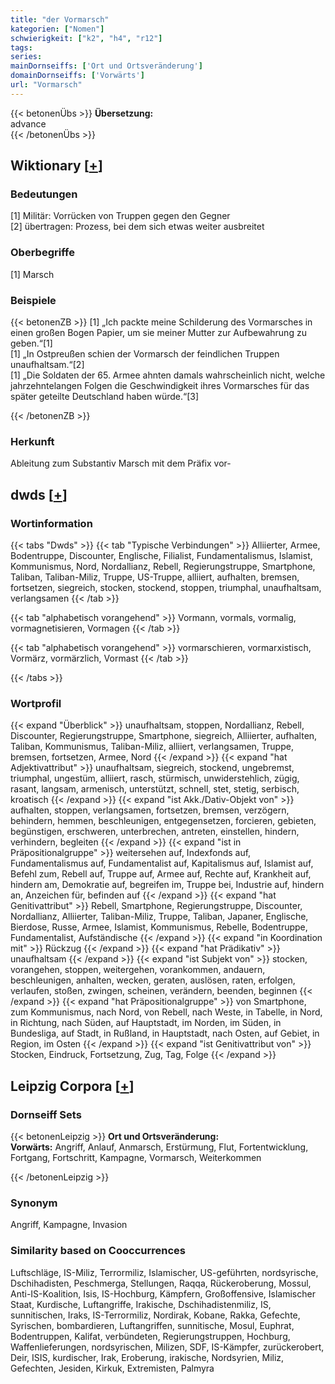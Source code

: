 ```yaml
---
title: "der Vormarsch"
kategorien: ["Nomen"]
schwierigkeit: ["k2", "h4", "r12"]
tags:
series:
mainDornseiffs: ['Ort und Ortsveränderung']
domainDornseiffs: ['Vorwärts']
url: "Vormarsch"
---
```


{{< betonenÜbs >}}
**Übersetzung:**  
advance  
{{< /betonenÜbs >}}

## Wiktionary [[+](https://de.wiktionary.org/wiki/Vormarsch)]

### Bedeutungen
[1] Militär: Vorrücken von Truppen gegen den Gegner  
[2] übertragen: Prozess, bei dem sich etwas weiter ausbreitet  

### Oberbegriffe
[1] Marsch  

### Beispiele
{{< betonenZB >}}
[1] „Ich packte meine Schilderung des Vormarsches in einen großen Bogen Papier, um sie meiner Mutter zur Aufbewahrung zu geben.“[1]  
[1] „In Ostpreußen schien der Vormarsch der feindlichen Truppen unaufhaltsam.“[2]  
[1] „Die Soldaten der 65. Armee ahnten damals wahrscheinlich nicht, welche jahrzehntelangen Folgen die Geschwindigkeit ihres Vormarsches für das später geteilte Deutschland haben würde.“[3]  

{{< /betonenZB >}}
### Herkunft
Ableitung zum Substantiv Marsch mit dem Präfix vor-  



## dwds [[+](https://www.dwds.de/wb/Vormarsch)]

### Wortinformation
{{< tabs "Dwds" >}}
{{< tab "Typische Verbindungen" >}}
Alliierter, Armee, Bodentruppe, Discounter, Englische, Filialist, Fundamentalismus, Islamist, Kommunismus, Nord, Nordallianz, Rebell, Regierungstruppe, Smartphone, Taliban, Taliban-Miliz, Truppe, US-Truppe, alliiert, aufhalten, bremsen, fortsetzen, siegreich, stocken, stockend, stoppen, triumphal, unaufhaltsam, verlangsamen
{{< /tab >}}

{{< tab "alphabetisch vorangehend" >}}
Vormann, vormals, vormalig, vormagnetisieren, Vormagen
{{< /tab >}}

{{< tab "alphabetisch vorangehend" >}}
vormarschieren, vormarxistisch, Vormärz, vormärzlich, Vormast
{{< /tab >}}

{{< /tabs >}}

### Wortprofil
{{< expand "Überblick" >}} unaufhaltsam, stoppen, Nordallianz, Rebell, Discounter, Regierungstruppe, Smartphone, siegreich, Alliierter, aufhalten, Taliban, Kommunismus, Taliban-Miliz, alliiert, verlangsamen, Truppe, bremsen, fortsetzen, Armee, Nord {{< /expand >}}
{{< expand "hat Adjektivattribut" >}} unaufhaltsam, siegreich, stockend, ungebremst, triumphal, ungestüm, alliiert, rasch, stürmisch, unwiderstehlich, zügig, rasant, langsam, armenisch, unterstützt, schnell, stet, stetig, serbisch, kroatisch {{< /expand >}}
{{< expand "ist Akk./Dativ-Objekt von" >}} aufhalten, stoppen, verlangsamen, fortsetzen, bremsen, verzögern, behindern, hemmen, beschleunigen, entgegensetzen, forcieren, gebieten, begünstigen, erschweren, unterbrechen, antreten, einstellen, hindern, verhindern, begleiten {{< /expand >}}
{{< expand "ist in Präpositionalgruppe" >}} weitersehen auf, Indexfonds auf, Fundamentalismus auf, Fundamentalist auf, Kapitalismus auf, Islamist auf, Befehl zum, Rebell auf, Truppe auf, Armee auf, Rechte auf, Krankheit auf, hindern am, Demokratie auf, begreifen im, Truppe bei, Industrie auf, hindern an, Anzeichen für, befinden auf {{< /expand >}}
{{< expand "hat Genitivattribut" >}} Rebell, Smartphone, Regierungstruppe, Discounter, Nordallianz, Alliierter, Taliban-Miliz, Truppe, Taliban, Japaner, Englische, Bierdose, Russe, Armee, Islamist, Kommunismus, Rebelle, Bodentruppe, Fundamentalist, Aufständische {{< /expand >}}
{{< expand "in Koordination mit" >}} Rückzug {{< /expand >}}
{{< expand "hat Prädikativ" >}} unaufhaltsam {{< /expand >}}
{{< expand "ist Subjekt von" >}} stocken, vorangehen, stoppen, weitergehen, vorankommen, andauern, beschleunigen, anhalten, wecken, geraten, auslösen, raten, erfolgen, verlaufen, stoßen, zwingen, scheinen, verändern, beenden, beginnen {{< /expand >}}
{{< expand "hat Präpositionalgruppe" >}} von Smartphone, zum Kommunismus, nach Nord, von Rebell, nach Weste, in Tabelle, in Nord, in Richtung, nach Süden, auf Hauptstadt, im Norden, im Süden, in Bundesliga, auf Stadt, in Rußland, in Hauptstadt, nach Osten, auf Gebiet, in Region, im Osten {{< /expand >}}
{{< expand "ist Genitivattribut von" >}} Stocken, Eindruck, Fortsetzung, Zug, Tag, Folge {{< /expand >}}

## Leipzig Corpora [[+](https://corpora.uni-leipzig.de/en/res?word=Vormarsch&corpusId=deu_newscrawl-public_2018)]

### Dornseiff Sets
{{< betonenLeipzig >}}
**Ort und Ortsveränderung:**  
**Vorwärts:** Angriff, Anlauf, Anmarsch, Erstürmung, Flut, Fortentwicklung, Fortgang, Fortschritt, Kampagne, Vormarsch, Weiterkommen  

{{< /betonenLeipzig >}}

### Synonym
Angriff, Kampagne, Invasion


### Similarity based on Cooccurrences
Luftschläge, IS-Miliz, Terrormiliz, Islamischer, US-geführten, nordsyrische, Dschihadisten, Peschmerga, Stellungen, Raqqa, Rückeroberung, Mossul, Anti-IS-Koalition, Isis, IS-Hochburg, Kämpfern, Großoffensive, Islamischer Staat, Kurdische, Luftangriffe, Irakische, Dschihadistenmiliz, IS, sunnitischen, Iraks, IS-Terrormiliz, Nordirak, Kobane, Rakka, Gefechte, Syrischen, bombardieren, Luftangriffen, sunnitische, Mosul, Euphrat, Bodentruppen, Kalifat, verbündeten, Regierungstruppen, Hochburg, Waffenlieferungen, nordsyrischen, Milizen, SDF, IS-Kämpfer, zurückerobert, Deir, ISIS, kurdischer, Irak, Eroberung, irakische, Nordsyrien, Miliz, Gefechten, Jesiden, Kirkuk, Extremisten, Palmyra

